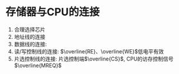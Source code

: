 # 存储器与CPU的连接

1. 合理选择芯片
2. 地址线的连接
3. 数据线的连接:
4. 读/写控制线的连接: $\overline{RE}、\overline{WE}$低电平有效
5. 片选控制线的连接: 片选控制端$\overline{CS}$, CPU的访存控制信号$\overline{MREQ}$
